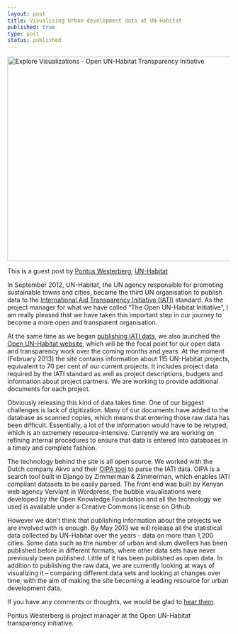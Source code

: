 ```yaml
---
layout: post
title: Visualising Urban development data at UN-Habitat
published: true
type: post
status: published
---
```


<a href="http://www.flickr.com/photos/94746900@N06/8624384287/" title="Explore Visualizations - Open UN-Habitat Transparency Initiative by anderspedersenOKF, on Flickr"><img src="http://farm9.staticflickr.com/8404/8624384287_53114d0bd0_z.jpg" width="629" height="462" alt="Explore Visualizations - Open UN-Habitat Transparency Initiative"></a>

This is a guest post by [Pontus Westerberg](https://twitter.com/pontusw), [UN-Habitat](open.unhabitat.org) 

In September 2012, UN-Habitat, the UN agency responsible for promoting sustainable towns and cities, became the third UN organisation to publish data to the [International Aid Transparency Initiative (IATI)](http://www.aidtransparency.net/) standard. As the project manager for what we have called “The Open UN-Habitat Initiative”, I am really pleased that we have taken this important step in our journey to become a more open and transparent organisation. 

At the same time as we began [publishing IATI data](https://github.com/openaid-IATI/OPEN-UN-HABITAT), we also launched the [Open UN-Habitat website](http://open.unhabitat.org/), which will be the focal point for our open data and transparency work over the coming months and years. At the moment (February 2013) the site contains information about 115 UN-Habitat projects, equivalent to 70 per cent of our current projects. It includes project data required by the IATI standard as well as project descriptions, budgets and information about project partners. We are working to provide additional documents for each project.

Obviously releasing this kind of data takes time. One of our biggest challenges is lack of digitization. Many of our documents have added to the database as scanned copies, which means that entering those raw data has been difficult. Essentially, a lot of the information would have to be retyped, which is an extremely resource-intensive. Currently we are working on refining internal procedures to ensure that data is entered into databases in a timely and complete fashion. 

The technology behind the site is all open source. We worked with the Dutch company Akvo and their [OIPA tool](http://oipa.openaidsearch.org/api/v2/docs/) to parse the IATI data. OIPA is a search tool built in Django by Zimmerman & Zimmerman, which enables IATI compliant datasets to be easily parsed. The front end was built by Kenyan web agency Verviant in Wordpress, the bubble visualisations were developed by the Open Knowledge Foundation and all the technology we used is available under a Creative Commons license on Github.

However we don’t think that publishing information about the projects we are involved with is enough. By May 2013 we will release all the statistical data collected by UN-Habitat over the years - data on more than 1,200 cities. Some data such as the number of urban and slum dwellers has been published before in different formats, where other data sets have never previously been published. Little of it has been published as open data. In addition to publishing the raw data, we are currently looking at ways of visualizing it – comparing different data sets and looking at changes over time, with the aim of making the site becoming a leading resource for urban development data. 

If you have any comments or thoughts, we would be glad to [hear them](http://open.unhabitat.org/contact/). 

Pontus Westerberg is project manager at the Open UN-Habitat transparency initiative. 
